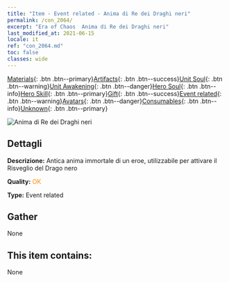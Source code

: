 ```yaml
---
title: "Item - Event related - Anima di Re dei Draghi neri"
permalink: /con_2064/
excerpt: "Era of Chaos  Anima di Re dei Draghi neri"
last_modified_at: 2021-06-15
locale: it
ref: "con_2064.md"
toc: false
classes: wide
---
```

 [Materials](/ItemsIT/){: .btn .btn--primary}[Artifacts](/ItemsIT/Artifacts/){: .btn .btn--success}[Unit Soul](/ItemsIT/UnitSoul/){: .btn .btn--warning}[Unit Awakening](/ItemsIT/UnitAwakening/){: .btn .btn--danger}[Hero Soul](/ItemsIT/HeroSoul/){: .btn .btn--info}[Hero Skill](/ItemsIT/HeroSkill/){: .btn .btn--primary}[Gift](/ItemsIT/Gift/){: .btn .btn--success}[Event related](/ItemsIT/Events/){: .btn .btn--warning}[Avatars](/ItemsIT/Avatars/){: .btn .btn--danger}[Consumables](/ItemsIT/Consumables/){: .btn .btn--info}[Unknown](/ItemsIT/Unknown/){: .btn .btn--primary}

 ![Anima di Re dei Draghi neri](/images/t/juexing_707.png)

## Dettagli
 **Descrizione:** Antica anima immortale di un eroe, utilizzabile per attivare il Risveglio del Drago nero

 **Quality:** <span style="color: #FF8C00">OK</span>

 **Type:** Event related

## Gather

  None

## This item contains:

  None

